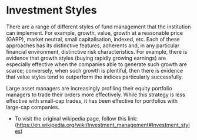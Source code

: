 # Investment Styles

There are a range of different styles of fund management that the institution can implement. For example, growth, value, growth at a reasonable price (GARP), market neutral, small capitalisation, indexed, etc. Each of these approaches has its distinctive features, adherents and, in any particular financial environment, distinctive risk characteristics. For example, there is evidence that growth styles (buying rapidly growing earnings) are especially effective when the companies able to generate such growth are scarce; conversely, when such growth is plentiful, then there is evidence that value styles tend to outperform the indices particularly successfully.

Large asset managers are increasingly profiling their equity portfolio managers to trade their orders more effectively. While this strategy is less effective with small-cap trades, it has been effective for portfolios with large-cap companies.

- To visit the original wikipedia page, follow this link: (https://en.wikipedia.org/wiki/Investment_management#Investment_styles)

